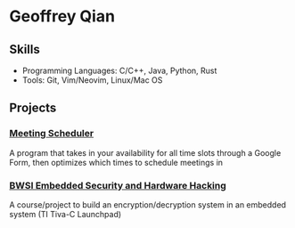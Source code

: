 # Geoffrey Qian
## Skills
- Programming Languages: C/C++, Java, Python, Rust <br>
- Tools: Git, Vim/Neovim, Linux/Mac OS <br>
## Projects
### [Meeting Scheduler](https://github.com/bloop132435/Spring2021Hackathon)
A program that takes in your availability for all time slots through a Google Form, then optimizes which times to schedule meetings in<br>
### [BWSI Embedded Security and Hardware Hacking](https://beaverworks.ll.mit.edu/CMS/bw/BWSI_Course_Embedded_Security_and_Hardware_Hacking)
A course/project to build an encryption/decryption system in an embedded system (TI Tiva-C Launchpad)<br>
